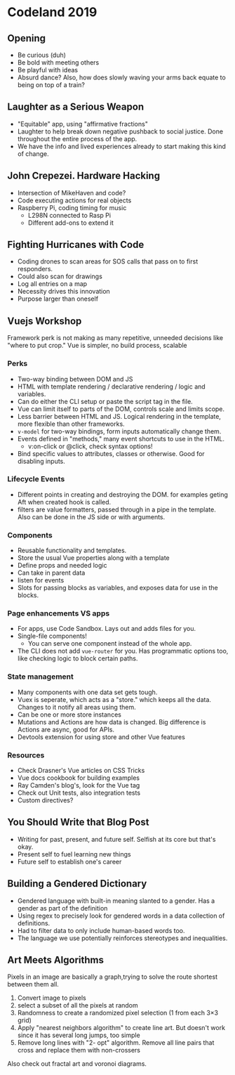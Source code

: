 # Codeland 2019

## Opening

* Be curious (duh)
* Be bold with meeting others
* Be playful with ideas
* Absurd dance? Also, how does slowly waving your arms back equate to being on top of a train?

## Laughter as a Serious Weapon

* "Equitable" app, using "affirmative fractions"
* Laughter to help break down negative pushback to social justice. Done throughout the entire process of the app.
* We have the info and lived experiences already to start making this kind of change.

## John Crepezei. Hardware Hacking

* Intersection of MikeHaven and code?
* Code executing actions for real objects
* Raspberry Pi, coding timing for music
  * L298N connected to Rasp Pi
  * Different add-ons to extend it

## Fighting Hurricanes with Code

* Coding drones to scan areas for SOS calls that pass on to first responders.
* Could also scan for drawings
* Log all entries on a map
* Necessity drives this innovation
* Purpose larger than oneself

## Vuejs Workshop

Framework perk is not making as many repetitive, unneeded decisions like "where to put crop." Vue is simpler, no build process, scalable

### Perks

* Two-way binding between DOM and JS
* HTML with template rendering / declarative rendering / logic and variables.
* Can do either the CLI setup or paste the script tag in the file.
* Vue can limit itself to parts of the DOM, controls scale and limits scope.
* Less barrier between HTML and JS. Logical rendering in the template, more flexible than other frameworks.
* `v-model` for two-way bindings, form inputs automatically change them.
* Events defined in "methods," many event shortcuts to use in the HTML.
  * v:on-click or @click, check syntax options!
* Bind specific values to attributes, classes or otherwise. Good for disabling inputs.

### Lifecycle Events

* Different points in creating and destroying the DOM. for examples geting Aft when created hook is called.
* filters are value formatters, passed through in a pipe in the template. Also can be done in the JS side or with arguments.

### Components

* Reusable functionality and templates.
* Store the usual Vue properties along with a template
* Define props and needed logic
* Can take in parent data
* listen for events
* Slots for passing blocks as variables, and exposes data for use in the blocks.

### Page enhancements VS apps

* For apps, use Code Sandbox. Lays out and adds files for you.
* Single-file components!
  * You can serve one component instead of the whole app.
* The CLI does not add `vue-router` for you. Has programmatic options too, like checking logic to block certain paths.

### State management

* Many components with one data set gets tough.
* Vuex is seperate, which acts as a "store." which keeps all the data. Changes to it notify all areas using them.
* Can be one or more store instances
* Mutations and Actions are how data is changed. Big difference is Actions are async, good for APIs.
* Devtools extension for using store and other Vue features

### Resources

* Check Drasner's Vue articles on CSS Tricks
* Vue docs cookbook for building examples
* Ray Camden's blog's, look for the Vue tag
* Check out Unit tests, also integration tests
* Custom directives?

## You Should Write that Blog Post

* Writing for past, present, and future self. Selfish at its core but that's okay.
* Present self to fuel learning new things
* Future self to establish one's career


## Building a Gendered Dictionary

* Gendered language with built-in meaning slanted to a gender. Has a gender as part of the definition
* Using regex to precisely look for gendered words in a data collection of definitions.
* Had to filter data to only include human-based words too.
* The language we use potentially reinforces stereotypes and inequalities.

## Art Meets Algorithms

Pixels in an image are basically a graph,trying to solve the route shortest between them all.

1. Convert image to pixels
2. select a subset of all the pixels at random
3. Randomness to create a randomized pixel selection (1 from each 3×3 grid)
4. Apply "nearest neighbors algorithm" to create line art. But doesn't work since it has several long jumps, too simple
5. Remove long lines with "2- opt" algorithm. Remove all line pairs that cross and replace them with non-crossers

Also check out fractal art and voronoi diagrams.
